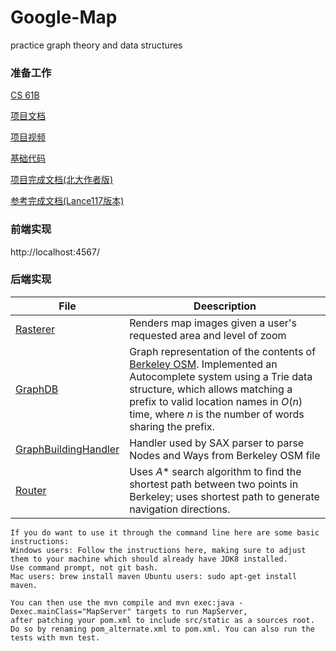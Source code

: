 # Google-Map
practice graph theory and data structures



### 准备工作

[CS 61B](https://sp18.datastructur.es/)

[项目文档](https://sp18.datastructur.es/materials/proj/proj3/proj3)

[项目视频](https://www.youtube.com/watch?v=KZIDT5zHAVE&list=PL8FaHk7qbOD6xsQBRCY5Su-vbkf0X4gq8)

[基础代码](https://github.com/orgs/Berkeley-CS61B/repositories)

[项目完成文档(北大作者版)](https://github.com/PKUFlyingPig/CS61B/tree/master/proj3)

[参考完成文档(Lance117版本)](https://github.com/Lance117/Bear-Maps)



### 前端实现

http://localhost:4567/





### 后端实现



| File                                                         | Deescription                                                 |
| ------------------------------------------------------------ | ------------------------------------------------------------ |
| [Rasterer](https://github.com/LanceSanity/Berkeley-CS61B-Audit/blob/master/proj3/src/main/java/Rasterer.java) | Renders map images given a user's requested area and level of zoom |
| [GraphDB](https://github.com/LanceSanity/Berkeley-CS61B-Audit/blob/master/proj3/src/main/java/GraphDB.java) | Graph representation of the contents of [Berkeley OSM](https://github.com/Berkeley-CS61B/library-sp18/tree/proj3/data). Implemented an Autocomplete system using a Trie data structure, which allows matching a prefix to valid location names in $O(n)$ time, where $n$ is the number of words sharing the prefix. |
| [GraphBuildingHandler](https://github.com/LanceSanity/Berkeley-CS61B-Audit/blob/master/proj3/src/main/java/GraphBuildingHandler.java) | Handler used by SAX parser to parse Nodes and Ways from Berkeley OSM file |
| [Router](https://github.com/LanceSanity/Berkeley-CS61B-Audit/blob/master/proj3/src/main/java/Router.java) | Uses $A*$ search algorithm to find the shortest path between two points in Berkeley; uses shortest path to generate navigation directions. |



```
If you do want to use it through the command line here are some basic instructions: 
Windows users: Follow the instructions here, making sure to adjust them to your machine which should already have JDK8 installed. 
Use command prompt, not git bash. 
Mac users: brew install maven Ubuntu users: sudo apt-get install maven.

You can then use the mvn compile and mvn exec:java -Dexec.mainClass="MapServer" targets to run MapServer, 
after patching your pom.xml to include src/static as a sources root. 
Do so by renaming pom_alternate.xml to pom.xml. You can also run the tests with mvn test. 
```
